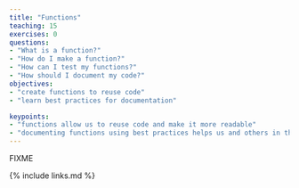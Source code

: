 ```yaml
---
title: "Functions"
teaching: 15
exercises: 0
questions:
- "What is a function?"
- "How do I make a function?"
- "How can I test my functions?"
- "How should I document my code?"
objectives:
- "create functions to reuse code"
- "learn best practices for documentation"

keypoints:
- "functions allow us to reuse code and make it more readable"
- "documenting functions using best practices helps us and others in the future"
---
```

FIXME

{% include links.md %}




